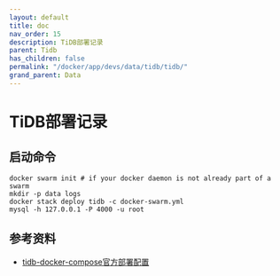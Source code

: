 ```yaml
---
layout: default
title: doc
nav_order: 15
description: TiDB部署记录
parent: Tidb
has_children: false
permalink: "/docker/app/devs/data/tidb/tidb/"
grand_parent: Data
---
```


# TiDB部署记录

## 启动命令

```shell
docker swarm init # if your docker daemon is not already part of a swarm
mkdir -p data logs
docker stack deploy tidb -c docker-swarm.yml
mysql -h 127.0.0.1 -P 4000 -u root
```

## 参考资料

- [tidb-docker-compose官方部署配置](https://github.com/pingcap/tidb-docker-compose)
  

